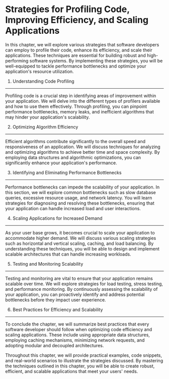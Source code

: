 Strategies for Profiling Code, Improving Efficiency, and Scaling Applications
========================================================================================

In this chapter, we will explore various strategies that software developers can employ to profile their code, enhance its efficiency, and scale their applications. These techniques are essential for building robust and high-performing software systems. By implementing these strategies, you will be well-equipped to tackle performance bottlenecks and optimize your application's resource utilization.

1. Understanding Code Profiling
-------------------------------

Profiling code is a crucial step in identifying areas of improvement within your application. We will delve into the different types of profilers available and how to use them effectively. Through profiling, you can pinpoint performance bottlenecks, memory leaks, and inefficient algorithms that may hinder your application's scalability.

2. Optimizing Algorithm Efficiency
----------------------------------

Efficient algorithms contribute significantly to the overall speed and responsiveness of an application. We will discuss techniques for analyzing and optimizing algorithms to achieve better time and space complexity. By employing data structures and algorithmic optimizations, you can significantly enhance your application's performance.

3. Identifying and Eliminating Performance Bottlenecks
------------------------------------------------------

Performance bottlenecks can impede the scalability of your application. In this section, we will explore common bottlenecks such as slow database queries, excessive resource usage, and network latency. You will learn strategies for diagnosing and resolving these bottlenecks, ensuring that your application can handle increased load and user interactions.

4. Scaling Applications for Increased Demand
--------------------------------------------

As your user base grows, it becomes crucial to scale your application to accommodate higher demand. We will discuss various scaling strategies such as horizontal and vertical scaling, caching, and load balancing. By understanding these techniques, you will be able to design and implement scalable architectures that can handle increasing workloads.

5. Testing and Monitoring Scalability
-------------------------------------

Testing and monitoring are vital to ensure that your application remains scalable over time. We will explore strategies for load testing, stress testing, and performance monitoring. By continuously assessing the scalability of your application, you can proactively identify and address potential bottlenecks before they impact user experience.

6. Best Practices for Efficiency and Scalability
------------------------------------------------

To conclude the chapter, we will summarize best practices that every software developer should follow when optimizing code efficiency and scaling applications. These include using appropriate data structures, employing caching mechanisms, minimizing network requests, and adopting modular and decoupled architectures.

Throughout this chapter, we will provide practical examples, code snippets, and real-world scenarios to illustrate the strategies discussed. By mastering the techniques outlined in this chapter, you will be able to create robust, efficient, and scalable applications that meet your users' needs.
